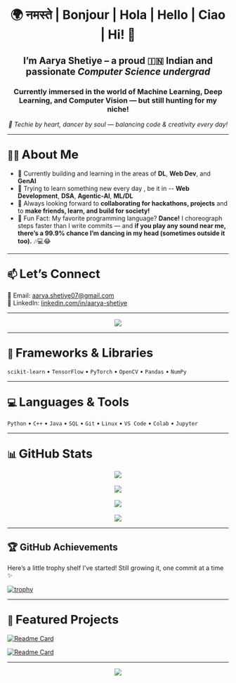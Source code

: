 <h1 align="center">🌍 नमस्ते | Bonjour | Hola | Hello | Ciao | Hi! 👋</h1>

<h2 align="center">I’m <strong>Aarya Shetiye</strong> – a proud 🇮🇳 Indian and passionate <em>Computer Science undergrad</em></h2>

<h3 align="center">Currently immersed in the world of <strong>Machine Learning</strong>, <strong>Deep Learning</strong>, and <strong>Computer Vision</strong> — but still hunting for my niche!</h3>

<p align="center"><em>💫 Techie by heart, dancer by soul — balancing code & creativity every day!</em></p>

---

## 👩‍💻 <span style="font-size:1.3em;">About Me</span>

- 🔭 Currently building and learning in the areas of **DL**, **Web Dev**, and **GenAI**
- 🌱 Trying to learn something new every day , be it in -- **Web Development**, **DSA**, **Agentic-AI**, **ML/DL**
- 🤝 Always looking forward to **collaborating for hackathons, projects** and to **make friends, learn, and build for society!**
- 💃 Fun Fact: My favorite programming language? **Dance!** I choreograph steps faster than I write commits — and **if you play any sound near me, there’s a 99.9% chance I’m dancing in my head (sometimes outside it too).** 🎶💻😂

---

## 📫 <span style="font-size:1.3em;">Let’s Connect</span>

💌 Email: [aarya.shetiye07@gmail.com](mailto:aarya.shetiye07@gmail.com)  
🔗 LinkedIn: [linkedin.com/in/aarya-shetiye](https://www.linkedin.com/in/aarya-shetiye/)

---

<p align="center">
  <img src="https://komarev.com/ghpvc/?username=programmer-aarya7&label=%20Profile%20views&color=blueviolet&style=flat-square" />
</p>

---

## 🧰 <span style="font-size:1.3em;">Frameworks & Libraries</span>

`scikit-learn` • `TensorFlow` • `PyTorch` • `OpenCV` • `Pandas` • `NumPy`

---

## 💻 <span style="font-size:1.3em;">Languages & Tools</span>

`Python` • `C++` • `Java` • `SQL` • `Git` • `Linux` • `VS Code` • `Colab` • `Jupyter`

---

## 📊 <span style="font-size:1.3em;">GitHub Stats</span>

<div align="center">
  <img src="https://github-readme-stats.vercel.app/api?username=programmer-aarya7&show_icons=true&theme=tokyonight" />
  <br><br>
  <img src="https://github-readme-streak-stats.herokuapp.com?user=programmer-aarya7&theme=tokyonight" />
  <br><br>
  <img src="https://github-readme-activity-graph.cyclic.app/graph?username=programmer-aarya7&theme=tokyo-night" />
  <br><br>
  <img src="https://github-readme-stats.vercel.app/api/top-langs/?username=programmer-aarya7&layout=compact&theme=tokyonight" />
</div>

---

## 🏆 GitHub Achievements  
Here’s a little trophy shelf I’ve started! Still growing it, one commit at a time ✨

[![trophy](https://github-profile-trophy.vercel.app/?username=programmer-aarya7&theme=radical&margin-w=15&margin-h=15&no-frame=true)](https://github.com/ryo-ma/github-profile-trophy)

---

## 📌 <span style="font-size:1.3em;">Featured Projects</span>

[![Readme Card](https://github-readme-stats.vercel.app/api/pin/?username=programmer-aarya7&repo=Gender-Classification-and-Face-Matching&theme=tokyonight)](https://github.com/programmer-aarya7/Gender-Classification-and-Face-Matching)

[![Readme Card](https://github-readme-stats.vercel.app/api/pin/?username=programmer-aarya7&repo=Multi-Agent-GenAI-Analyst-for-Real-Time-Business-Decision-Support&theme=tokyonight)](https://github.com/programmer-aarya7/Multi-Agent-GenAI-Analyst-for-Real-Time-Business-Decision-Support)

---

<p align="center">
  <img src="https://github-profile-summary-cards.vercel.app/api/cards/profile-details?username=programmer-aarya7&theme=tokyonight" />
</p>

